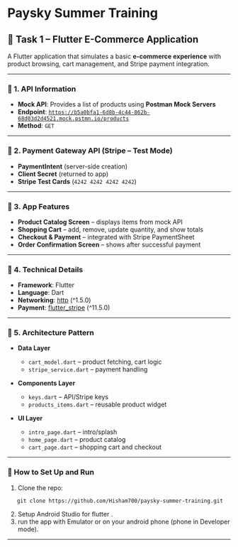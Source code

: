 # Paysky Summer Training

## 📌 Task 1 – Flutter E-Commerce Application

A Flutter application that simulates a basic **e-commerce experience** with product browsing, cart management, and Stripe payment integration.

---

### 🔹 1. API Information

- **Mock API**: Provides a list of products using **Postman Mock Servers**
- **Endpoint**: [`https://b5a0bfa1-6d8b-4c44-862b-68d03d2d4521.mock.pstmn.io/products`](https://b5a0bfa1-6d8b-4c44-862b-68d03d2d4521.mock.pstmn.io/products)
- **Method**: `GET`

---

### 🔹 2. Payment Gateway API (Stripe – Test Mode)

- **PaymentIntent** (server-side creation)
- **Client Secret** (returned to app)
- **Stripe Test Cards** (`4242 4242 4242 4242`)

---

### 🔹 3. App Features

- **Product Catalog Screen** – displays items from mock API
- **Shopping Cart** – add, remove, update quantity, and show totals
- **Checkout & Payment** – integrated with Stripe PaymentSheet
- **Order Confirmation Screen** – shows after successful payment

---

### 🔹 4. Technical Details

- **Framework**: Flutter
- **Language**: Dart
- **Networking**: [http](https://pub.dev/packages/http) (^1.5.0)
- **Payment**: [flutter_stripe](https://pub.dev/packages/flutter_stripe) (^11.5.0)

---

### 🔹 5. Architecture Pattern

- **Data Layer**

  - `cart_model.dart` – product fetching, cart logic
  - `stripe_service.dart` – payment handling

- **Components Layer**

  - `keys.dart` – API/Stripe keys
  - `products_items.dart` – reusable product widget

- **UI Layer**
  - `intro_page.dart` – intro/splash
  - `home_page.dart` – product catalog
  - `cart_page.dart` – shopping cart and checkout

---

### 🚀 How to Set Up and Run

1. Clone the repo:

```
   git clone https://github.com/Hisham700/paysky-summer-training.git
```

2.  Setup Android Studio for flutter .
3.  run the app with Emulator or on your android phone (phone in Developer mode).

---
